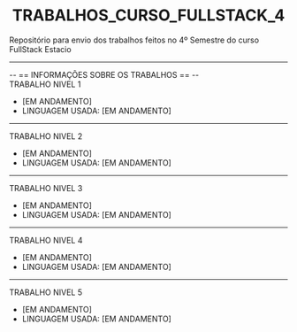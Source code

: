 <h1 align="center"> TRABALHOS_CURSO_FULLSTACK_4 </h1>

Repositório para envio dos trabalhos feitos no 4º Semestre do curso FullStack Estacio
<hr>
-- == INFORMAÇÕES SOBRE OS TRABALHOS == --

<br>
TRABALHO NIVEL 1
<ul>
<li> [EM ANDAMENTO] </li>
<li>LINGUAGEM USADA: [EM ANDAMENTO] </li>
</ul>

<hr>
TRABALHO NIVEL 2
<ul>
<li> [EM ANDAMENTO] </li>
<li>LINGUAGEM USADA: [EM ANDAMENTO] </li>
</ul>

<hr>
TRABALHO NIVEL 3
<ul>
<li> [EM ANDAMENTO] </li>
<li>LINGUAGEM USADA: [EM ANDAMENTO] </li>
</ul>

<hr>
TRABALHO NIVEL 4
<ul>
<li> [EM ANDAMENTO] </li>
<li>LINGUAGEM USADA: [EM ANDAMENTO] </li>
</ul>

<hr>
TRABALHO NIVEL 5
<ul>
<li> [EM ANDAMENTO] </li>
<li>LINGUAGEM USADA: [EM ANDAMENTO] </li>
</ul>
